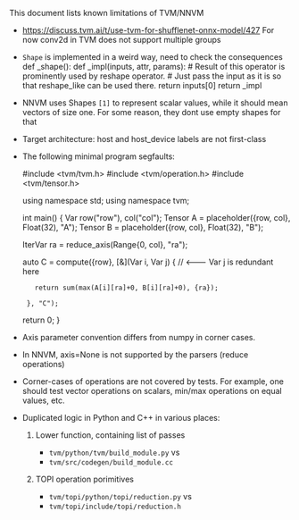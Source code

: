 This document lists known limitations of TVM/NNVM

 * https://discuss.tvm.ai/t/use-tvm-for-shufflenet-onnx-model/427
   For now conv2d in TVM does not support multiple groups

 * `Shape` is implemented in a weird way, need to check the consequences
     def _shape():
         def _impl(inputs, attr, params):
             # Result of this operator is prominently used by reshape operator.
             # Just pass the input as it is so that reshape_like can be used there.
             return inputs[0]
         return _impl

 * NNVM uses Shapes `[1]` to represent scalar values, while it should mean
   vectors of size one. For some reason, they dont use empty shapes for that

 * Target architecture: host and host\_device labels are not first-class

 * The following minimal program segfaults:

    #include <tvm/tvm.h>
    #include <tvm/operation.h>
    #include <tvm/tensor.h>

    using namespace std;
    using namespace tvm;

    int main()
    {
      Var row("row"), col("col");
      Tensor A = placeholder({row, col}, Float(32), "A");
      Tensor B = placeholder({row, col}, Float(32), "B");

      IterVar ra = reduce_axis(Range{0, col}, "ra");

      auto C = compute({row}, [&](Var i, Var j) {  // <--- Var j is redundant here

          return sum(max(A[i][ra]+0, B[i][ra]+0), {ra});

        }, "C");

      return 0;
    }

 * Axis parameter convention differs from numpy in corner cases.

 * In NNVM, axis=None is not supported by the parsers (reduce operations)

 * Corner-cases of operations are not covered by tests. For example, one
   should test vector operations on scalars, min/max operations on equal
   values, etc.

 * Duplicated logic in Python and C++ in various places:

    1. Lower function, containing list of passes

       - `tvm/python/tvm/build_module.py` vs
       - `tvm/src/codegen/build_module.cc`

    2. TOPI operation porimitives

       - `tvm/topi/python/topi/reduction.py` vs
       - `tvm/topi/include/topi/reduction.h`


